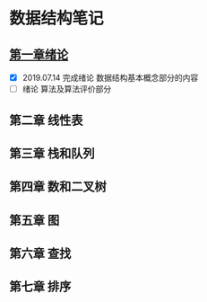 # 数据结构笔记

## [第一章绪论](chapter1/)

- [x] 2019.07.14 完成绪论 数据结构基本概念部分的内容
- [ ] 绪论 算法及算法评价部分

## 第二章 线性表
## 第三章 栈和队列
## 第四章 数和二叉树
## 第五章 图
## 第六章 查找
## 第七章 排序
